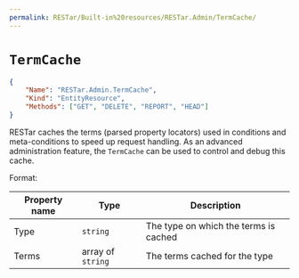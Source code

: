 ```yaml
---
permalink: RESTar/Built-in%20resources/RESTar.Admin/TermCache/
---
```


# `TermCache`

```json
{
    "Name": "RESTar.Admin.TermCache",
    "Kind": "EntityResource",
    "Methods": ["GET", "DELETE", "REPORT", "HEAD"]
}
```

RESTar caches the terms (parsed property locators) used in conditions and meta-conditions to speed up request handling. As an advanced administration feature, the `TermCache` can be used to control and debug this cache.

Format:

Property name | Type              | Description
------------- | ----------------- | -------------------------------------
Type          | `string`          | The type on which the terms is cached
Terms         | array of `string` | The terms cached for the type
